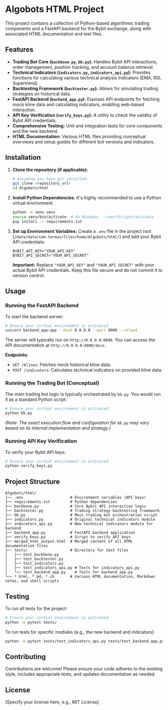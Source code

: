 # Algobots HTML Project

This project contains a collection of Python-based algorithmic trading components and a FastAPI backend for the Bybit exchange, along with associated HTML documentation and test files.

## Features

- **Trading Bot Core (`backbone.py`, `bb.py`):** Handles Bybit API interactions, order management, position tracking, and account balance retrieval.
- **Technical Indicators (`indicators.py`, `indicators_api.py`):** Provides functions for calculating various technical analysis indicators (EMA, RSI, Supertrend).
- **Backtesting Framework (`backtester.py`):** Allows for simulating trading strategies on historical data.
- **FastAPI Backend (`backend_app.py`):** Exposes API endpoints for fetching mock kline data and calculating indicators, enabling web-based interaction.
- **API Key Verification (`verify_keys.py`):** A utility to check the validity of Bybit API credentials.
- **Comprehensive Testing:** Unit and integration tests for core components and the new backend.
- **HTML Documentation:** Various HTML files providing conceptual overviews and setup guides for different bot versions and indicators.

## Installation

1.  **Clone the repository (if applicable):**
    ```bash
    # Assuming you have git installed
    git clone <repository_url>
    cd Algobots/html
    ```

2.  **Install Python Dependencies:**
    It's highly recommended to use a Python virtual environment.
    ```bash
    python -m venv venv
    source venv/bin/activate  # On Windows: .\venv\Scripts\activate
    pip install -r requirements.txt
    ```

3.  **Set up Environment Variables:**
    Create a `.env` file in the project root (`/data/data/com.termux/files/home/Algobots/html/`) and add your Bybit API credentials:
    ```
    BYBIT_API_KEY="YOUR_API_KEY"
    BYBIT_API_SECRET="YOUR_API_SECRET"
    ```
    **Important:** Replace `"YOUR_API_KEY"` and `"YOUR_API_SECRET"` with your actual Bybit API credentials. Keep this file secure and do not commit it to version control.

## Usage

### Running the FastAPI Backend

To start the backend server:

```bash
# Ensure your virtual environment is activated
uvicorn backend_app:app --host 0.0.0.0 --port 8000 --reload
```

The server will typically run on `http://0.0.0.0:8000`. You can access the API documentation at `http://0.0.0.0:8000/docs`.

**Endpoints:**
- `GET /klines`: Fetches mock historical kline data.
- `POST /indicators`: Calculates technical indicators on provided kline data.

### Running the Trading Bot (Conceptual)

The main trading bot logic is typically orchestrated by `bb.py`. You would run it as a standard Python script:

```bash
# Ensure your virtual environment is activated
python bb.py
```

*(Note: The exact execution flow and configuration for `bb.py` may vary based on its internal implementation and strategy.)*

### Running API Key Verification

To verify your Bybit API keys:

```bash
# Ensure your virtual environment is activated
python verify_keys.py
```

## Project Structure

```
Algobots/html/
├── .env                     # Environment variables (API keys)
├── requirements.txt         # Python dependencies
├── backbone.py              # Core Bybit API interaction logic
├── backtester.py            # Trading strategy backtesting framework
├── bb.py                    # Main trading bot orchestration script
├── indicators.py            # Original technical indicators module
├── indicators_api.py        # New technical indicators module for backend
├── backend_app.py           # FastAPI backend application
├── verify_keys.py           # Script to verify API keys
├── merged_html_output.html  # Merged content of all HTML documentation files
├── tests/                   # Directory for test files
│   ├── test_backbone.py
│   ├── test_backtester.py
│   ├── test_indicators.py
│   ├── test_indicators_api.py # Tests for indicators_api.py
│   └── test_backend_app.py    # Tests for backend_app.py
└── *.html, *.md, *.sh       # Various HTML documentation, Markdown notes, and shell scripts
```

## Testing

To run all tests for the project:

```bash
# Ensure your virtual environment is activated
python -m pytest tests/
```

To run tests for specific modules (e.g., the new backend and indicators):

```bash
python -m pytest tests/test_indicators_api.py tests/test_backend_app.py
```

## Contributing

Contributions are welcome! Please ensure your code adheres to the existing style, includes appropriate tests, and updates documentation as needed.

## License

[Specify your license here, e.g., MIT License]